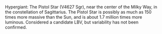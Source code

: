 Hypergiant: The Pistol Star (V4627 Sgr), near the center of the Milky Way, in the constellation of Sagittarius. The Pistol Star is possibly as much as 150 times more massive than the Sun, and is about 1.7 million times more luminous. Considered a candidate LBV, but variability has not been confirmed.

